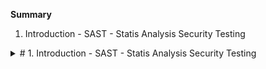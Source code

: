 **Summary**
1. Introduction - SAST - Statis Analysis Security Testing


<details>
<summary># 1. Introduction - SAST - Statis Analysis Security Testing</summary>
<br>
  
![image](https://user-images.githubusercontent.com/75510135/154796629-01ff6d05-9b2a-426a-9d0e-8cbc6973c786.png)

</details>



